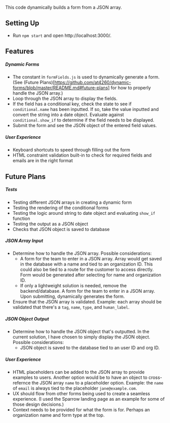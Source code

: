 This code dynamically builds a form from a JSON array.

Setting Up
--------
- Run `npm start` and open http://localhost:3000/.

Features
--------
<h5>Dynamic Forms</h5>

- The constant in `formFields.js` is used to dynamically generate a form. (See (Future Plans)[https://github.com/at4260/dynamic-forms/blob/master/README.md#future-plans] for how to properly handle the JSON array.)
- Loop through the JSON array to display the fields.
- If the field has a conditional key, check the state to see if `conditional.name` has been inputted. If so, take the value inputted and convert the string into a date object. Evaluate against `conditional.show_if` to determine if the field needs to be displayed.
- Submit the form and see the JSON object of the entered field values.

<h5>User Experience</h5>

- Keyboard shortcuts to speed through filling out the form
- HTML constraint validation built-in to check for required fields and emails are in the right format

Future Plans
--------
<h5>Tests</h5>

- Testing different JSON arrays in creating a dynamic form
- Testing the rendering of the conditional forms
- Testing the logic around string to date object and evaluating `show_if` function
- Testing the output as a JSON object
- Checks that JSON object is saved to database

<h5>JSON Array Input</h5>

- Determine how to handle the JSON array. Possible considerations:
  - A form for the team to enter in a JSON array. Array would get saved in the database with a name and tied to an organization ID. This could also be tied to a route for the customer to access directly. Form would be generated after selecting for name and organization ID.
  - If only a lightweight solution is needed, remove the backend/database. A form for the team to enter in a JSON array. Upon submitting, dynamically generates the form.
- Ensure that the JSON array is validated. Example: each array should be validated that there's a `tag`, `name`, `type`, and `human_label`.

<h5>JSON Object Output</h5>

- Determine how to handle the JSON object that's outputted. In the current solution, I have chosen to simply display the JSON object. Possible considerations:
  - JSON object is saved to the database tied to an user ID and org ID.

<h5>User Experience</h5>

- HTML placeholders can be added to the JSON array to provide examples to users. Another option would be to have an object to cross-refernce the JSON array `name` to a placeholder option. Example: the `name` of `email` is always tied to the placeholder `jane@example.com`.
- UX should flow from other forms being used to create a seamless experience. (I used the Sparrow landing page as an example for some of those design decisions.)
- Context needs to be provided for what the form is for. Perhaps an organization name and form type at the top.
